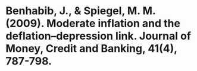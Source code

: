 # Benhabib, J., & Spiegel, M. M. (2009). Moderate inflation and the deflation–depression link. Journal of Money, Credit and Banking, 41(4), 787-798.
